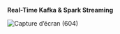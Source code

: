 **Real-Time Kafka & Spark Streaming**

![Capture d’écran (604)](https://github.com/user-attachments/assets/d50ab3ca-61db-4f5f-a3a5-e75d5cd0ea0d)
